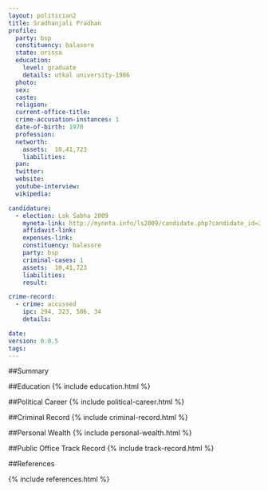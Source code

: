 ```yaml
---
layout: politician2
title: Sradhanjali Pradhan
profile: 
  party: bsp
  constituency: balasore
  state: orissa
  education: 
    level: graduate
    details: utkal university-1986
  photo: 
  sex: 
  caste: 
  religion: 
  current-office-title: 
  crime-accusation-instances: 1
  date-of-birth: 1970
  profession: 
  networth: 
    assets:  10,41,723
    liabilities: 
  pan: 
  twitter: 
  website: 
  youtube-interview: 
  wikipedia: 

candidature: 
  - election: Lok Sabha 2009
    myneta-link: http://myneta.info/ls2009/candidate.php?candidate_id=2282
    affidavit-link: 
    expenses-link: 
    constituency: balasore 
    party: bsp
    criminal-cases: 1
    assets:  10,41,723
    liabilities: 
    result:  

crime-record: 
  - crime: accussed
    ipc: 294, 323, 506, 34
    details:    

date: 
version: 0.0.5
tags: 
---
```

##Summary


##Education
{% include education.html %}


##Political Career
{% include political-career.html %}


##Criminal Record
{% include criminal-record.html %}


##Personal Wealth
{% include personal-wealth.html %}


##Public Office Track Record
{% include track-record.html %}


##References


{% include references.html %}
